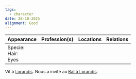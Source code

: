 ```yaml
---
tags:
  - character
date: 28-10-2025
alignment: Good
---
```


| **Appearance**            | **Profession**(s) | **Locations** | **Relations** |
| ------------------------- | ----------------- | ------------- | ------------- |
| Specie:<br>Hair: <br>Eyes |                   |               |               |
Vit à [Lorandis](../../Locations/Lorandis.md). Nous a invité au [Bal à Lorandis](../../Quests/Bal%20à%20Lorandis.md).
